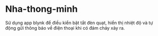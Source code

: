 # Nha-thong-minh

Sử dụng app blynk để điều kiển bật tắt đèn quạt, hiển thị nhiệt độ và tự động gửi thông báo về điện thoại khi có đám cháy xảy ra.
